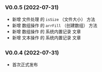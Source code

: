 ## <small>V0.0.5 (2022-07-31)</small>

* 新增 文件处理 的 `isSize` （文件大小） 方法
* 新增 数组操作 的 `arrFill` （创建数组） 方法
* 新增 数组操作 的 系统内置记录 文章
* 新增 文本操作 的 系统内置记录 文章


## <small>V0.0.4 (2022-07-31)</small>

* 首次正式发布

